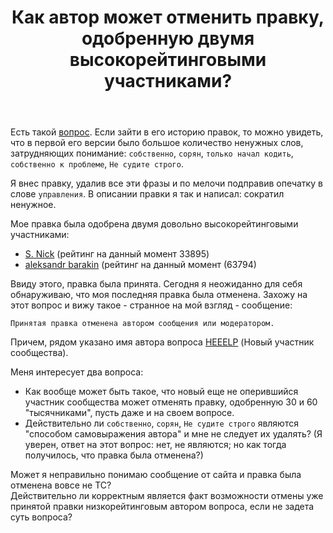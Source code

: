﻿---
title: "Как автор может отменить правку, одобренную двумя высокорейтинговыми участниками?"
se.owner.user_id: 389694
se.owner.display_name: "Максим Фисман"
se.owner.link: "https://ru.meta.stackoverflow.com/users/389694/%d0%9c%d0%b0%d0%ba%d1%81%d0%b8%d0%bc-%d0%a4%d0%b8%d1%81%d0%bc%d0%b0%d0%bd"
se.link: "https://ru.meta.stackoverflow.com/questions/11390/%d0%9a%d0%b0%d0%ba-%d0%b0%d0%b2%d1%82%d0%be%d1%80-%d0%bc%d0%be%d0%b6%d0%b5%d1%82-%d0%be%d1%82%d0%bc%d0%b5%d0%bd%d0%b8%d1%82%d1%8c-%d0%bf%d1%80%d0%b0%d0%b2%d0%ba%d1%83-%d0%be%d0%b4%d0%be%d0%b1%d1%80%d0%b5%d0%bd%d0%bd%d1%83%d1%8e-%d0%b4%d0%b2%d1%83%d0%bc%d1%8f-%d0%b2%d1%8b%d1%81%d0%be%d0%ba%d0%be%d1%80%d0%b5%d0%b9%d1%82%d0%b8%d0%bd%d0%b3%d0%be%d0%b2%d1%8b%d0%bc%d0%b8-%d1%83%d1%87%d0%b0%d1%81%d1%82%d0%bd%d0%b8%d0%ba%d0%b0%d0%bc%d0%b8"
se.question_id: 11390
se.post_type: question
---
<p>Есть такой <a href="https://ru.stackoverflow.com/questions/1248744/%d0%a3%d0%bf%d1%80%d0%b0%d0%b2%d0%bb%d0%b5%d0%bd%d0%b8%d0%b5-%d0%bc%d0%b0%d1%88%d0%b8%d0%bd%d0%be%d0%b9-%d0%ba%d0%bd%d0%be%d0%bf%d0%ba%d0%b0%d0%bc%d0%b8-%d0%bd%d0%b0-%d1%8d%d0%ba%d1%80%d0%b0%d0%bd%d0%b5-unity-3d">вопрос</a>.
Если зайти в его историю правок, то можно увидеть, что в первой его версии было большое количество ненужных слов, затрудняющих понимание: <code>собственно</code>, <code>сорян</code>, <code>только начал кодить</code>, <code>собственно к проблеме</code>, <code>Не судите строго</code>.</p>
<p>Я внес правку, удалив все эти фразы и по мелочи подправив опечатку в слове <code>управления</code>. В описании правки я так и написал: сократил ненужное.</p>
<p>Мое правка была одобрена двумя довольно высокорейтинговыми участниками:</p>
<ul>
<li><a href="https://ru.stackoverflow.com/users/217323/s-nick">S. Nick</a> (рейтинг на данный момент 33895)</li>
<li><a href="https://ru.stackoverflow.com/users/178576/aleksandr-barakin">aleksandr barakin</a> (рейтинг на данный момент (63794)</li>
</ul>
<p>Ввиду этого, правка была принята. Сегодня я неожиданно для себя обнаруживаю, что моя последняя правка была отменена. Захожу на этот вопрос и вижу такое - странное на мой взгляд - сообщение:</p>
<pre><code>Принятая правка отменена автором сообщения или модератором.
</code></pre>
<p>Причем, рядом указано имя автора вопроса <a href="https://ru.stackoverflow.com/users/431617/heeelp">HEEELP</a> (Новый участник сообщества).</p>
<p>Меня интересует два вопроса:</p>
<ul>
<li>Как вообще может быть такое, что новый еще не оперившийся участник сообщества может отменять правку, одобренную 30 и 60 &quot;тысячниками&quot;, пусть даже и на своем вопросе.</li>
<li>Действительно ли <code>собственно</code>, <code>сорян</code>, <code>Не судите строго</code> являются &quot;способом самовыражения автора&quot; и мне не следует их удалять? (Я уверен, ответ на этот вопрос: нет, не являются; но как тогда получилось, что правка была отменена?)</li>
</ul>
<p>Может я неправильно понимаю сообщение от сайта и правка была отменена вовсе не ТС?<br>
Действительно ли корректным является факт возможности отмены уже принятой правки низкорейтинговым автором вопроса, если не задета суть вопроса?</p>
